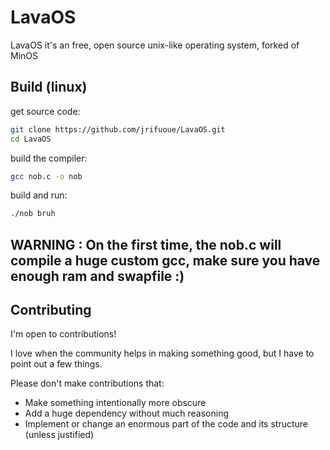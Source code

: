 # LavaOS
LavaOS it's an free, open source unix-like operating system, forked of MinOS

## Build (linux)
get source code:
```sh
git clone https://github.com/jrifuoue/LavaOS.git
cd LavaOS
```
build the compiler:
```sh
gcc nob.c -o nob
```
build and run:
```sh
./nob bruh
```

## WARNING : On the first time, the nob.c will compile a huge custom gcc, make sure you have enough ram and swapfile :)

## Contributing

I'm open to contributions!

I love when the community helps in making something good, but I have to point out a few things.

Please don't make contributions that:
- Make something intentionally more obscure
- Add a huge dependency without much reasoning
- Implement or change an enormous part of the code and its structure (unless justified)
